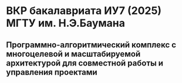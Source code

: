 # ВКР бакалавриата ИУ7 (2025) МГТУ им. Н.Э.Баумана

## Программно-алгоритмический комплекс с многоцелевой и масштабируемой архитектурой для совместной работы и управления проектами